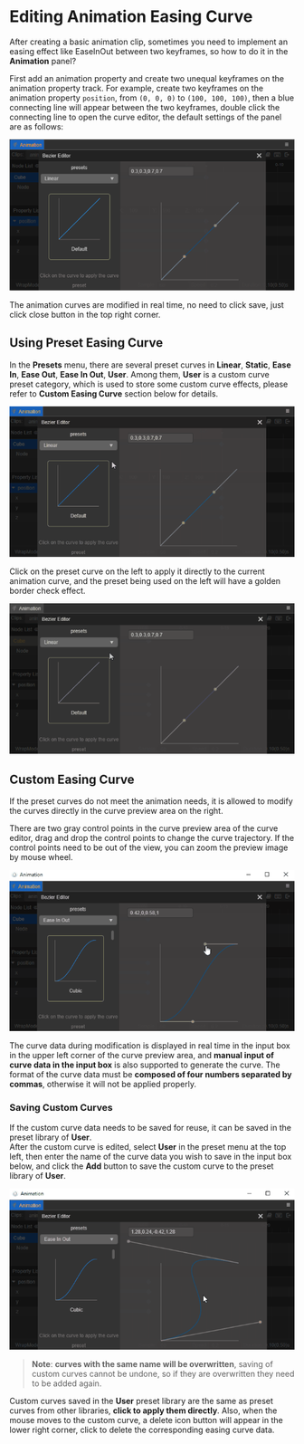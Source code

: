 # Editing Animation Easing Curve

After creating a basic animation clip, sometimes you need to implement an easing effect like EaseInOut between two keyframes, so how to do it in the **Animation** panel?

First add an animation property and create two unequal keyframes on the animation property track. For example, create two keyframes on the animation property `position`, from `(0, 0, 0)` to `(100, 100, 100)`, then a blue connecting line will appear between the two keyframes, double click the connecting line to open the curve editor, the default settings of the panel are as follows:

![time curve](animation-curve/main.png)

The animation curves are modified in real time, no need to click save, just click close button in the top right corner.

## Using Preset Easing Curve

In the **Presets** menu, there are several preset curves in **Linear**, **Static**, **Ease In**, **Ease Out**, **Ease In Out**, **User**. Among them, **User** is a custom curve preset category, which is used to store some custom curve effects, please refer to **Custom Easing Curve** section below for details.

![preset](animation-curve/preset.gif)

Click on the preset curve on the left to apply it directly to the current animation curve, and the preset being used on the left will have a golden border check effect.

![select preset](animation-curve/select-preset.gif)

## Custom Easing Curve

If the preset curves do not meet the animation needs, it is allowed to modify the curves directly in the curve preview area on the right.

There are two gray control points in the curve preview area of the curve editor, drag and drop the control points to change the curve trajectory. If the control points need to be out of the view, you can zoom the preview image by mouse wheel.

![change preset](animation-curve/change-preset.gif)

The curve data during modification is displayed in real time in the input box in the upper left corner of the curve preview area, and **manual input of curve data in the input box** is also supported to generate the curve. The format of the curve data must be **composed of four numbers separated by commas**, otherwise it will not be applied properly.

### Saving Custom Curves

If the custom curve data needs to be saved for reuse, it can be saved in the preset library of **User**. <br>
After the custom curve is edited, select **User** in the preset menu at the top left, then enter the name of the curve data you wish to save in the input box below, and click the **Add** button to save the custom curve to the preset library of **User**.

![save-curve](animation-curve/save-curve.gif)

> **Note**: **curves with the same name will be overwritten**, saving of custom curves cannot be undone, so if they are overwritten they need to be added again.

Custom curves saved in the **User** preset library are the same as preset curves from other libraries, **click to apply them directly**. Also, when the mouse moves to the custom curve, a delete icon button will appear in the lower right corner, click to delete the corresponding easing curve data.
